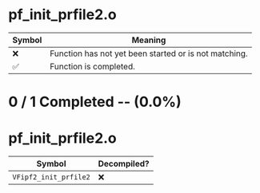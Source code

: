 # pf_init_prfile2.o
| Symbol | Meaning 
| ------------- | ------------- 
| :x: | Function has not yet been started or is not matching. 
| :white_check_mark: | Function is completed. 


# 0 / 1 Completed -- (0.0%)
# pf_init_prfile2.o
| Symbol | Decompiled? |
| ------------- | ------------- |
| `VFipf2_init_prfile2` | :x: |
